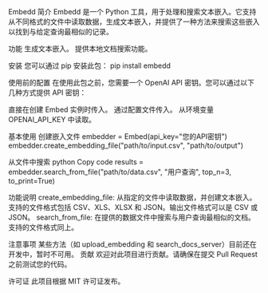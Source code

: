 Embedd
简介
Embedd 是一个 Python 工具，用于处理和搜索文本嵌入。它支持从不同格式的文件中读取数据，生成文本嵌入，并提供了一种方法来搜索这些嵌入以找到与给定查询最相似的记录。

功能
生成文本嵌入。
提供本地文档搜索功能。

安装
您可以通过 pip 安装此包：
pip install embedd

使用前的配置
在使用此包之前，您需要一个 OpenAI API 密钥。您可以通过以下几种方式提供 API 密钥：

直接在创建 Embed 实例时传入。
通过配置文件传入。
从环境变量 OPENAI_API_KEY 中读取。

基本使用
创建嵌入文件
embedder = Embed(api_key="您的API密钥")
embedder.create_embedding_file("path/to/input.csv", "path/to/output")

从文件中搜索
python
Copy code
results = embedder.search_from_file("path/to/data.csv", "用户查询", top_n=3, to_print=True)

功能说明
create_embedding_file: 从指定的文件中读取数据，并创建文本嵌入。支持的文件格式包括 CSV、XLS、XLSX 和 JSON。输出文件格式可以是 CSV 或 JSON。
search_from_file: 在提供的数据文件中搜索与用户查询最相似的文档。支持的文件格式同上。

注意事项
某些方法（如 upload_embedding 和 search_docs_server）目前还在开发中，暂时不可用。
贡献
欢迎对此项目进行贡献。请确保在提交 Pull Request 之前测试您的代码。

许可证
此项目根据 MIT 许可证发布。
